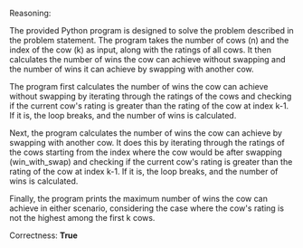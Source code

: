 Reasoning:

The provided Python program is designed to solve the problem described in the problem statement. The program takes the number of cows (n) and the index of the cow (k) as input, along with the ratings of all cows. It then calculates the number of wins the cow can achieve without swapping and the number of wins it can achieve by swapping with another cow.

The program first calculates the number of wins the cow can achieve without swapping by iterating through the ratings of the cows and checking if the current cow's rating is greater than the rating of the cow at index k-1. If it is, the loop breaks, and the number of wins is calculated.

Next, the program calculates the number of wins the cow can achieve by swapping with another cow. It does this by iterating through the ratings of the cows starting from the index where the cow would be after swapping (win_with_swap) and checking if the current cow's rating is greater than the rating of the cow at index k-1. If it is, the loop breaks, and the number of wins is calculated.

Finally, the program prints the maximum number of wins the cow can achieve in either scenario, considering the case where the cow's rating is not the highest among the first k cows.

Correctness: **True**